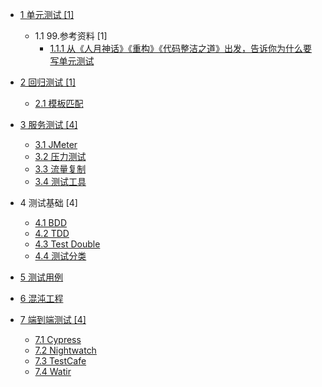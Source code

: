   - [1 单元测试 [1]](/单元测试/README.md)
    - 1.1 99.参考资料 [1]
      - [1.1.1 从《人月神话》《重构》《代码整洁之道》出发，告诉你为什么要写单元测试](/单元测试/99.参考资料/2022-从《人月神话》《重构》《代码整洁之道》出发，告诉你为什么要写单元测试.md)
  - [2 回归测试 [1]](/回归测试/README.md)
    - [2.1 模板匹配](/回归测试/模板匹配.md)
  - [3 服务测试 [4]](/服务测试/README.md)
    - [3.1 JMeter](/服务测试/JMeter.md)
    - [3.2 压力测试](/服务测试/压力测试.md)
    - [3.3 流量复制](/服务测试/流量复制.md)
    - [3.4 测试工具](/服务测试/测试工具.md)
  - 4 测试基础 [4]
    - [4.1 BDD](/测试基础/BDD.md)
    - [4.2 TDD](/测试基础/TDD.md)
    - [4.3 Test Double](/测试基础/Test%20Double.md)
    - [4.4 测试分类](/测试基础/测试分类.md)
  - [5 测试用例](/测试用例/README.md)
    
  - [6 混沌工程](/混沌工程/README.md)
    
  - [7 端到端测试 [4]](/端到端测试/README.md)
    - [7.1 Cypress](/端到端测试/Cypress.md)
    - [7.2 Nightwatch](/端到端测试/Nightwatch.md)
    - [7.3 TestCafe](/端到端测试/TestCafe.md)
    - [7.4 Watir](/端到端测试/Watir.md)